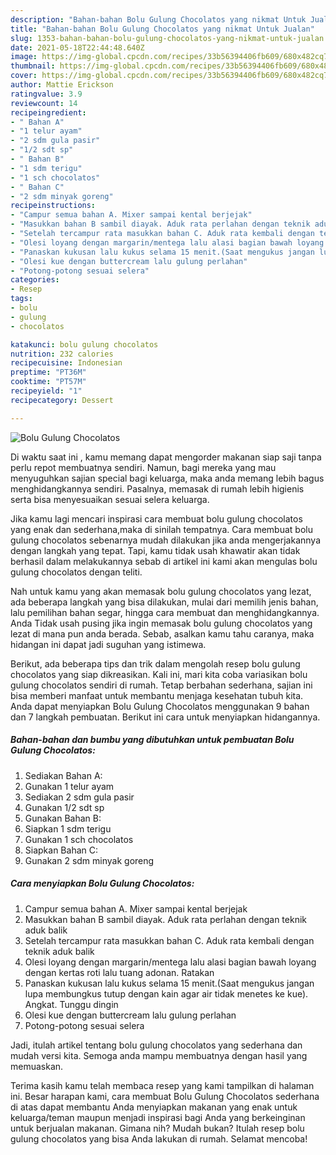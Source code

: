 ```yaml
---
description: "Bahan-bahan Bolu Gulung Chocolatos yang nikmat Untuk Jualan"
title: "Bahan-bahan Bolu Gulung Chocolatos yang nikmat Untuk Jualan"
slug: 1353-bahan-bahan-bolu-gulung-chocolatos-yang-nikmat-untuk-jualan
date: 2021-05-18T22:44:48.640Z
image: https://img-global.cpcdn.com/recipes/33b56394406fb609/680x482cq70/bolu-gulung-chocolatos-foto-resep-utama.jpg
thumbnail: https://img-global.cpcdn.com/recipes/33b56394406fb609/680x482cq70/bolu-gulung-chocolatos-foto-resep-utama.jpg
cover: https://img-global.cpcdn.com/recipes/33b56394406fb609/680x482cq70/bolu-gulung-chocolatos-foto-resep-utama.jpg
author: Mattie Erickson
ratingvalue: 3.9
reviewcount: 14
recipeingredient:
- " Bahan A"
- "1 telur ayam"
- "2 sdm gula pasir"
- "1/2 sdt sp"
- " Bahan B"
- "1 sdm terigu"
- "1 sch chocolatos"
- " Bahan C"
- "2 sdm minyak goreng"
recipeinstructions:
- "Campur semua bahan A. Mixer sampai kental berjejak"
- "Masukkan bahan B sambil diayak. Aduk rata perlahan dengan teknik aduk balik"
- "Setelah tercampur rata masukkan bahan C. Aduk rata kembali dengan teknik aduk balik"
- "Olesi loyang dengan margarin/mentega lalu alasi bagian bawah loyang dengan kertas roti lalu tuang adonan. Ratakan"
- "Panaskan kukusan lalu kukus selama 15 menit.(Saat mengukus jangan lupa membungkus tutup dengan kain agar air tidak menetes ke kue). Angkat. Tunggu dingin"
- "Olesi kue dengan buttercream lalu gulung perlahan"
- "Potong-potong sesuai selera"
categories:
- Resep
tags:
- bolu
- gulung
- chocolatos

katakunci: bolu gulung chocolatos 
nutrition: 232 calories
recipecuisine: Indonesian
preptime: "PT36M"
cooktime: "PT57M"
recipeyield: "1"
recipecategory: Dessert

---
```



![Bolu Gulung Chocolatos](https://img-global.cpcdn.com/recipes/33b56394406fb609/680x482cq70/bolu-gulung-chocolatos-foto-resep-utama.jpg)

Di waktu  saat ini , kamu memang dapat mengorder makanan siap saji tanpa perlu repot membuatnya sendiri. Namun, bagi mereka yang mau menyuguhkan sajian special bagi keluarga, maka anda memang lebih bagus menghidangkannya sendiri. Pasalnya, memasak di rumah lebih higienis serta bisa menyesuaikan sesuai selera keluarga.

Jika kamu lagi mencari inspirasi cara membuat bolu gulung chocolatos yang enak dan sederhana,maka di sinilah tempatnya. Cara membuat bolu gulung chocolatos  sebenarnya mudah dilakukan jika anda mengerjakannya dengan langkah yang tepat. Tapi, kamu tidak usah khawatir akan tidak berhasil dalam melakukannya 
sebab di artikel ini kami akan mengulas bolu gulung chocolatos dengan teliti.  



Nah untuk kamu yang akan memasak bolu gulung chocolatos yang lezat, ada beberapa langkah yang bisa dilakukan, mulai dari memilih jenis bahan, lalu pemilihan bahan segar, hingga cara membuat dan menghidangkannya. Anda Tidak usah pusing jika ingin memasak bolu gulung chocolatos yang lezat di mana pun anda berada. Sebab, asalkan kamu  tahu caranya, maka hidangan ini dapat jadi suguhan yang istimewa.

Berikut, ada beberapa tips dan trik dalam mengolah resep bolu gulung chocolatos yang siap dikreasikan. Kali ini, mari kita coba variasikan bolu gulung chocolatos sendiri di rumah. Tetap berbahan sederhana, sajian ini bisa memberi manfaat untuk membantu menjaga kesehatan tubuh kita. Anda dapat menyiapkan Bolu Gulung Chocolatos menggunakan 9 bahan dan 7 langkah pembuatan. Berikut ini cara untuk menyiapkan hidangannya.

<!--inarticleads1-->

##### Bahan-bahan dan bumbu yang dibutuhkan untuk pembuatan Bolu Gulung Chocolatos:

1. Sediakan  Bahan A:
1. Gunakan 1 telur ayam
1. Sediakan 2 sdm gula pasir
1. Gunakan 1/2 sdt sp
1. Gunakan  Bahan B:
1. Siapkan 1 sdm terigu
1. Gunakan 1 sch chocolatos
1. Siapkan  Bahan C:
1. Gunakan 2 sdm minyak goreng




<!--inarticleads2-->

##### Cara menyiapkan Bolu Gulung Chocolatos:

1. Campur semua bahan A. Mixer sampai kental berjejak
1. Masukkan bahan B sambil diayak. Aduk rata perlahan dengan teknik aduk balik
1. Setelah tercampur rata masukkan bahan C. Aduk rata kembali dengan teknik aduk balik
1. Olesi loyang dengan margarin/mentega lalu alasi bagian bawah loyang dengan kertas roti lalu tuang adonan. Ratakan
1. Panaskan kukusan lalu kukus selama 15 menit.(Saat mengukus jangan lupa membungkus tutup dengan kain agar air tidak menetes ke kue). Angkat. Tunggu dingin
1. Olesi kue dengan buttercream lalu gulung perlahan
1. Potong-potong sesuai selera




Jadi, itulah artikel tentang  bolu gulung chocolatos  yang sederhana dan mudah versi kita. Semoga anda mampu membuatnya dengan hasil yang memuaskan. 

Terima kasih kamu telah membaca resep yang kami tampilkan di halaman ini. Besar harapan kami, cara membuat  Bolu Gulung Chocolatos sederhana di atas dapat membantu Anda menyiapkan makanan yang enak untuk keluarga/teman maupun menjadi inspirasi bagi Anda yang berkeinginan untuk berjualan makanan. Gimana nih? Mudah bukan? Itulah resep bolu gulung chocolatos yang bisa Anda lakukan di rumah. Selamat mencoba!

